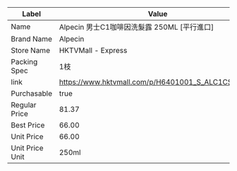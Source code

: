 | Label           | Value                                             |
| --------------- | ------------------------------------------------- |
| Name            | Alpecin 男士C1咖啡因洗髮露 250ML [平行進口]                   |
| Brand Name      | Alpecin                                           |
| Store Name      | HKTVMall - Express                                |
| Packing Spec    | 1枝                                                |
| link            | https://www.hktvmall.com/p/H6401001_S_ALC1CS250ML |
| Purchasable     | true                                              |
| Regular Price   | 81.37                                             |
| Best Price      | 66.00                                             |
| Unit Price      | 66.00                                             |
| Unit Price Unit | 250ml                                             |

